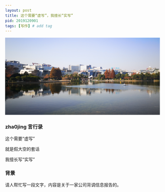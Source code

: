 ```yaml
---
layout: post
title: 这个需要“虚写”，我擅长“实写”
pid: 2019120901
tags: [写作] # add tag
---
```



![](/uploads/2019/12/04-puruan.jpeg)


### zha0jing 言行录

这个需要“虚写”

就是假大空的套话

我擅长写“实写”

### 背景

请人帮忙写一段文字，内容是关于一家公司背调信息报告的。

